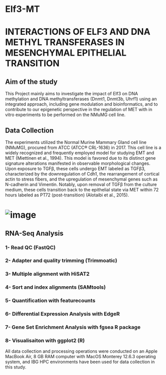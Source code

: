 # Elf3-MT
# **INTERACTIONS OF ELF3 AND DNA METHYL TRANSFERASES IN MESENCHYMAL EPITHELIAL TRANSITION**

## Aim of the study
This Project mainly aims to investigate the impact of Elf3 on DNA methylation and DNA methyltransferases (Dnmt1, Dnmt3b, Uhrf1) using an integrated approach, including gene modulation and bioinformatics, and to contribute to our epigenetic perspective in the regulation of MET with in vitro experiments to be performed on the NMuMG cell line.

## Data Collection
The experiments utilized the Normal Murine Mammary Gland cell line (NMuMG), procured from ATCC (ATCC® CRL-1636) in 2017. This cell line is a widely recognized and frequently employed model for studying EMT and MET (Miettinen et al., 1994). This model is favored due to its distinct gene signature alterations manifested in observable morphological changes. Upon exposure to TGFβ, these cells undergo EMT labeled as TGFβ3, characterized by the downregulation of Cdh1, the rearrangement of cortical actin to stress fibers, and the upregulation of mesenchymal genes such as N-cadherin and Vimentin. Notably, upon removal of TGFβ from the culture medium, these cells transition back to the epithelial state via MET within 72 hours labeled as PT72 (post-transition) (Alotaibi et al., 2015).

# ![image](https://github.com/serayyetkin/Elf3-MT/assets/73422665/9ae07972-bb33-4b11-9c6a-ed2377f53c23)

## RNA-Seq Analysis 

### 1- Read QC (FastQC)
### 2- Adapter and quality trimming (Trimmoatic)
### 3- Multiple alignment with HiSAT2
### 4- Sort and index alignments (SAMtools)
### 5- Quantification with featurecounts
### 6- Differential Expression Analysis with EdgeR
### 7- Gene Set Enrichment Analysis with fgsea R package
### 8- Visualisaiton with ggplot2 (R)

All data collection and processing operations were conducted on an Apple MacBook Air, 8 GB RAM computer with MacOS Monterey 12.6.3 operating system, and IBG HPC environments have been used for data collection in this study.
